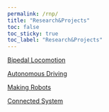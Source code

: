 ```yaml
---
permalink: /rnp/
title: "Research&Projects"
toc: false
toc_sticky: true
toc_label: "Research&Projects"
---
```


[Bipedal Locomotion](/rnp/bl/)
<br>

[Autonomous Driving](/rnp/ad/)
<br>

[Making Robots](/rnp/robot/)
<br>

[Connected System](/rnp/cs/)